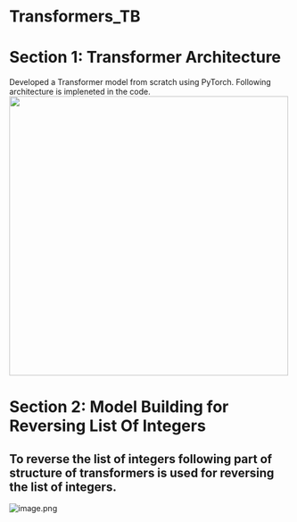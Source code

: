 # Transformers_TB

# Section 1: Transformer Architecture
Developed a Transformer model from scratch using PyTorch. Following architecture is impleneted in the code.
<img src= https://machinelearningmastery.com/wp-content/uploads/2021/08/attention_research_1.png width= 500>


# Section 2: Model Building for Reversing List Of Integers
## To reverse the list of integers following part of structure of transformers is used for reversing the list of integers.
![image.png](attachment:image.png)
